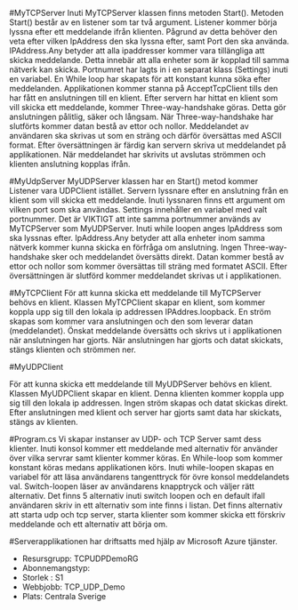 #MyTCPServer Inuti MyTCPServer klassen finns metoden Start(). Metoden Start() består av en listener som tar två argument. Listener kommer börja lyssna efter ett meddelande ifrån klienten. Pågrund av detta behöver den veta efter vilken IpAddress den ska lyssna efter, samt Port den ska använda. IPAddress.Any betyder att alla ipaddresser kommer vara tillängliga att skicka meddelande. Detta innebär att alla enheter som är kopplad till samma nätverk kan skicka. Portnumret har lagts in i en separat klass (Settings) inuti en variabel. En While loop har skapats för att konstant kunna söka efter meddelanden. Applikationen kommer stanna på AcceptTcpClient tills den har fått en anslutningen till en klient. Efter servern har hittat en klient som vill skicka ett meddelande, kommer Three-way-handshake göras. Detta gör anslutningen pålitlig, säker och långsam. När Three-way-handshake har slutförts kommer datan bestå av ettor och nollor. Meddelandet av användaren ska skrivas ut som en sträng och därför översättas med ASCII format. Efter översättningen är färdig kan servern skriva ut meddelandet på applikationen. När meddelandet har skrivits ut avslutas strömmen och klienten anslutning kopplas ifrån.

#MyUdpServer MyUDPServer klassen har en Start() metod kommer Listener vara UDPClient istället. Servern lyssnare efter en anslutning från en klient som vill skicka ett meddelande. Inuti lyssnaren finns ett argument om vilken port som ska användas. Settings innehåller en variabel med valt portnummer. Det är VIKTIGT att inte samma portnummer används av MyTCPServer som MyUDPServer. Inuti while loopen anges IpAddress som ska lyssnas efter. IpAddress.Any betyder att alla enheter inom samma nätverk kommer kunna skicka en förfråga om anslutning. Ingen Three-way-handshake sker och meddelandet översätts direkt. Datan kommer bestå av ettor och nollor som kommer översättas till sträng med formatet ASCII. Efter översättningen är slutförd kommer meddelandet skrivas ut i applikationen.

#MyTCPClient För att kunna skicka ett meddelande till MyTCPServer behövs en klient. Klassen MyTCPClient skapar en klient, som kommer koppla upp sig till den lokala ip addressen IPAddres.loopback. En ström skapas som kommer vara anslutningen och den som leverar datan (meddelandet). Önskat meddelande översätts och skrivs ut i applikationen när anslutningen har gjorts. När anslutningen har gjorts och datat skickats, stängs klienten och strömmen ner.

#MyUDPClient

För att kunna skicka ett meddelande till MyUDPServer behövs en klient. Klassen MyUDPClient skapar en klient. Denna klienten kommer koppla upp sig till den lokala ip addressen. Ingen ström skapas och datat skickas direkt. Efter anslutningen med klient och server har gjorts samt data har skickats, stängs av klienten.

#Program.cs
Vi skapar instanser av UDP- och TCP Server samt dess klienter.
Inuti konsol kommer ett meddelande med alternativ för använder över vilka servrar samt klienter kommer köras.
En While-loop som kommer konstant köras medans applikationen körs.
Inuti while-loopen skapas en variabel för att läsa användarens tangenttryck för övre konsol meddelandets val.
Switch-loopen läser av användarens knapptryck och väljer rätt alternativ.
Det finns 5 alternativ inuti switch loopen och en default ifall användaren skriv in ett alternativ som inte finns i listan.
Det finns alternativ att starta udp och tcp server, starta klienter som kommer skicka ett förskriv meddelande och ett alternativ att börja om.


#Serverapplikationen har driftsatts med hjälp av Microsoft Azure tjänster.
- Resursgrupp: TCPUDPDemoRG
- Abonnemangstyp: 
- Storlek : S1
- Webbjobb: TCP_UDP_Demo
- Plats: Centrala Sverige
